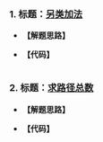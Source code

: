 ### 1. 标题：[另类加法](https://www.nowcoder.com/practice/e7e0d226f1e84ba7ab8b28efc6e1aebc?tpId=8&&tqId=11065&rp=1&ru=/activity/oj&qru=/ta/cracking-the-coding-interview/question-ranking)
- **【解题思路】**<br>

- **【代码】**
```c ++

```

### 2. 标题：[求路径总数](https://www.nowcoder.com/practice/e2a22f0305eb4f2f9846e7d644dba09b?tpId=37&&tqId=21314&rp=1&ru=/activity/oj&qru=/ta/huawei/question-ranking)
- **【解题思路】**<br>

- **【代码】**
```c ++

```
